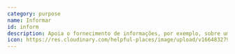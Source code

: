 ```yaml
---
category: purpose
name: Informar
id: inform
description: Apoia o fornecimento de informações, por exemplo, sobre um local, um serviço ou para prestar assistência
icon: https://res.cloudinary.com/helpful-places/image/upload/v1664832794/dtpr-icons/purpose/inform_bxnt6n.svg
---
```

